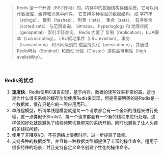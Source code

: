 > Redis 是一个开源（BSD许可）的，内存中的数据结构存储系统，它可以用作数据库、缓存和消息中间件。 它支持多种类型的数据结构，如 字符串（strings）， 散列（hashes）， 列表（lists）， 集合（sets）， 有序集合（sorted sets） 与范围查询， bitmaps， hyperloglogs 和 地理空间（geospatial） 索引半径查询。 Redis 内置了 复制（replication），LUA脚本（Lua scripting）， LRU驱动事件（LRU eviction），事务（transactions） 和不同级别的 磁盘持久化（persistence）， 并通过 Redis哨兵（Sentinel）和自动 分区（Cluster）提供高可用性（high availability）。

&nbsp;

### Redis的优点

1. **速度快**，Redis使用C语言实现，基于内存，数据的读写效率非常的高，这也是为什么很多系统的缓存功能使用Redis来实现，但是需要明确的是Redis是一个数据库，缓存只是它的一项应用而已。
2. 单线程模型，所谓单线程模型就是每一个请求都会有一个全新的线程来进行处理，这一点类似于Struts2，每一个请求都会有一个新的线程来进行处理。这样做的好处就是避免了线程频繁切换带来的系统开销，同时也避免了让人头疼的多线程问题。
3. 使用了非阻塞I/O，不在网络上浪费时间，进一步提高了效率。
4. 支持多种的数据类型，并且每一种数据类型都提供了丰富的操作命令，适用于很多特殊的场景，并且支持自定义命令创建个性化的操作命令。

